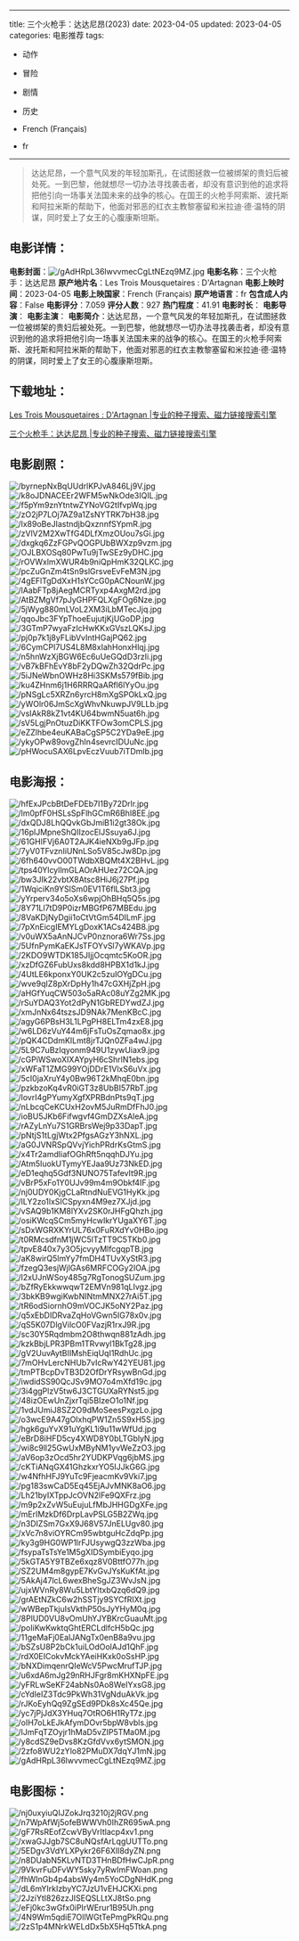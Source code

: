 
---
title: 三个火枪手：达达尼昂(2023)
date: 2023-04-05
updated: 2023-04-05
categories: 电影推荐
tags:
- 动作
- 冒险
- 剧情
- 历史

- French (Français)
- fr
---


> 达达尼昂，一个意气风发的年轻加斯孔，在试图拯救一位被绑架的贵妇后被处死。一到巴黎，他就想尽一切办法寻找袭击者，却没有意识到他的追求将把他引向一场事关法国未来的战争的核心。在国王的火枪手阿索斯、波托斯和阿拉米斯的帮助下，他面对邪恶的红衣主教黎塞留和米拉迪·德·温特的阴谋，同时爱上了女王的心腹康斯坦斯。

## **电影详情**：

**电影封面**：<img src="https://image.tmdb.org/t/p/w200/gAdHRpL36lwvvmecCgLtNEzq9MZ.jpg" alt="/gAdHRpL36lwvvmecCgLtNEzq9MZ.jpg" title="/gAdHRpL36lwvvmecCgLtNEzq9MZ.jpg">
**电影名称**：三个火枪手：达达尼昂
**原产地片名**：Les Trois Mousquetaires : D'Artagnan
**电影上映时间**：2023-04-05
**电影上映国家**：French (Français)
**原产地语言**：fr
**包含成人内容**：False
**电影评分**：7.059
**评分人数**：927
**热门程度**：41.91
**电影时长**：
**电影导演**：
**电影主演**：
**电影简介**：达达尼昂，一个意气风发的年轻加斯孔，在试图拯救一位被绑架的贵妇后被处死。一到巴黎，他就想尽一切办法寻找袭击者，却没有意识到他的追求将把他引向一场事关法国未来的战争的核心。在国王的火枪手阿索斯、波托斯和阿拉米斯的帮助下，他面对邪恶的红衣主教黎塞留和米拉迪·德·温特的阴谋，同时爱上了女王的心腹康斯坦斯。

## **下载地址**：
[Les Trois Mousquetaires : D'Artagnan |专业的种子搜索、磁力链接搜索引擎](https://movie.amd794.com:2083/?search=Les%20Trois%20Mousquetaires%20%3A%20D%27Artagnan&ordering=&mode=match_phrase&page_size=10&page=1)

[三个火枪手：达达尼昂 |专业的种子搜索、磁力链接搜索引擎](https://movie.amd794.com:2083/?search=%E4%B8%89%E4%B8%AA%E7%81%AB%E6%9E%AA%E6%89%8B%EF%BC%9A%E8%BE%BE%E8%BE%BE%E5%B0%BC%E6%98%82&ordering=&mode=match_phrase&page_size=10&page=1)
 

## **电影剧照**：
<img src="https://image.tmdb.org/t/p/original/byrnepNxBqUUdrlKPJvA846Lj9V.jpg" alt="/byrnepNxBqUUdrlKPJvA846Lj9V.jpg" title="/byrnepNxBqUUdrlKPJvA846Lj9V.jpg"><img src="https://image.tmdb.org/t/p/original/k8oJDNACEEr2WFM5wNkOde3IQIL.jpg" alt="/k8oJDNACEEr2WFM5wNkOde3IQIL.jpg" title="/k8oJDNACEEr2WFM5wNkOde3IQIL.jpg"><img src="https://image.tmdb.org/t/p/original/f5pYm9znYtntwZYNoVG2tIfvpWq.jpg" alt="/f5pYm9znYtntwZYNoVG2tIfvpWq.jpg" title="/f5pYm9znYtntwZYNoVG2tIfvpWq.jpg"><img src="https://image.tmdb.org/t/p/original/zO2jP7LOj7AZ9a1ZsNYTRK7bH38.jpg" alt="/zO2jP7LOj7AZ9a1ZsNYTRK7bH38.jpg" title="/zO2jP7LOj7AZ9a1ZsNYTRK7bH38.jpg"><img src="https://image.tmdb.org/t/p/original/lx89oBeJIastndjbQxznnfSYpmR.jpg" alt="/lx89oBeJIastndjbQxznnfSYpmR.jpg" title="/lx89oBeJIastndjbQxznnfSYpmR.jpg"><img src="https://image.tmdb.org/t/p/original/zVlV2M2XwTfG4DLfXmzOUou7sGi.jpg" alt="/zVlV2M2XwTfG4DLfXmzOUou7sGi.jpg" title="/zVlV2M2XwTfG4DLfXmzOUou7sGi.jpg"><img src="https://image.tmdb.org/t/p/original/dxgkq6ZzFGPvQOGPUbBWXzp9vzm.jpg" alt="/dxgkq6ZzFGPvQOGPUbBWXzp9vzm.jpg" title="/dxgkq6ZzFGPvQOGPUbBWXzp9vzm.jpg"><img src="https://image.tmdb.org/t/p/original/OJLBXOSq80PwTu9jTwSEz9yDHC.jpg" alt="/OJLBXOSq80PwTu9jTwSEz9yDHC.jpg" title="/OJLBXOSq80PwTu9jTwSEz9yDHC.jpg"><img src="https://image.tmdb.org/t/p/original/rOVWxlmXWUR4b9niQpHmK32QLKC.jpg" alt="/rOVWxlmXWUR4b9niQpHmK32QLKC.jpg" title="/rOVWxlmXWUR4b9niQpHmK32QLKC.jpg"><img src="https://image.tmdb.org/t/p/original/pcZuGnZm4tSn9slGrsveEvFeM3N.jpg" alt="/pcZuGnZm4tSn9slGrsveEvFeM3N.jpg" title="/pcZuGnZm4tSn9slGrsveEvFeM3N.jpg"><img src="https://image.tmdb.org/t/p/original/4gEFlTgDdXxH1sYCcG0pACNounW.jpg" alt="/4gEFlTgDdXxH1sYCcG0pACNounW.jpg" title="/4gEFlTgDdXxH1sYCcG0pACNounW.jpg"><img src="https://image.tmdb.org/t/p/original/lAabFTp8jAegMCRTyxp4AxgM2rd.jpg" alt="/lAabFTp8jAegMCRTyxp4AxgM2rd.jpg" title="/lAabFTp8jAegMCRTyxp4AxgM2rd.jpg"><img src="https://image.tmdb.org/t/p/original/AtBZMgVf7pJyGHPFQLXgFOg6Nze.jpg" alt="/AtBZMgVf7pJyGHPFQLXgFOg6Nze.jpg" title="/AtBZMgVf7pJyGHPFQLXgFOg6Nze.jpg"><img src="https://image.tmdb.org/t/p/original/5jWyg880mLVoL2XM3iLbMTecJjq.jpg" alt="/5jWyg880mLVoL2XM3iLbMTecJjq.jpg" title="/5jWyg880mLVoL2XM3iLbMTecJjq.jpg"><img src="https://image.tmdb.org/t/p/original/qqoJbc3FYpThoeEujutjKjUGoDP.jpg" alt="/qqoJbc3FYpThoeEujutjKjUGoDP.jpg" title="/qqoJbc3FYpThoeEujutjKjUGoDP.jpg"><img src="https://image.tmdb.org/t/p/original/3GTmP7wyaFzIcHwKKxGVszLQKsJ.jpg" alt="/3GTmP7wyaFzIcHwKKxGVszLQKsJ.jpg" title="/3GTmP7wyaFzIcHwKKxGVszLQKsJ.jpg"><img src="https://image.tmdb.org/t/p/original/pj0p7k1j8yFLibVvIntHGajPQ62.jpg" alt="/pj0p7k1j8yFLibVvIntHGajPQ62.jpg" title="/pj0p7k1j8yFLibVvIntHGajPQ62.jpg"><img src="https://image.tmdb.org/t/p/original/6CymCPI7US4L8M8xIahHonxHlqj.jpg" alt="/6CymCPI7US4L8M8xIahHonxHlqj.jpg" title="/6CymCPI7US4L8M8xIahHonxHlqj.jpg"><img src="https://image.tmdb.org/t/p/original/n5hnWzXjBGW6Ec6uUeGQdD3rzIi.jpg" alt="/n5hnWzXjBGW6Ec6uUeGQdD3rzIi.jpg" title="/n5hnWzXjBGW6Ec6uUeGQdD3rzIi.jpg"><img src="https://image.tmdb.org/t/p/original/vB7kBFhEvY8bF2yDQwZh32QdrPc.jpg" alt="/vB7kBFhEvY8bF2yDQwZh32QdrPc.jpg" title="/vB7kBFhEvY8bF2yDQwZh32QdrPc.jpg"><img src="https://image.tmdb.org/t/p/original/5iJNeWbnOWHz8Hi3SKMs579fBib.jpg" alt="/5iJNeWbnOWHz8Hi3SKMs579fBib.jpg" title="/5iJNeWbnOWHz8Hi3SKMs579fBib.jpg"><img src="https://image.tmdb.org/t/p/original/ku4ZHnm6j1H6RRRQaARfl6lYyOu.jpg" alt="/ku4ZHnm6j1H6RRRQaARfl6lYyOu.jpg" title="/ku4ZHnm6j1H6RRRQaARfl6lYyOu.jpg"><img src="https://image.tmdb.org/t/p/original/pNSgLc5XRZn6yrcH8mXgSPOkLxQ.jpg" alt="/pNSgLc5XRZn6yrcH8mXgSPOkLxQ.jpg" title="/pNSgLc5XRZn6yrcH8mXgSPOkLxQ.jpg"><img src="https://image.tmdb.org/t/p/original/yWOlr06JmScXgWhvNkuwpJV9LLb.jpg" alt="/yWOlr06JmScXgWhvNkuwpJV9LLb.jpg" title="/yWOlr06JmScXgWhvNkuwpJV9LLb.jpg"><img src="https://image.tmdb.org/t/p/original/vsIAkR8kZ1vt4KU64bwmN5uat6h.jpg" alt="/vsIAkR8kZ1vt4KU64bwmN5uat6h.jpg" title="/vsIAkR8kZ1vt4KU64bwmN5uat6h.jpg"><img src="https://image.tmdb.org/t/p/original/sV5LgjPnOtuzDiKKTFOw3omCPLS.jpg" alt="/sV5LgjPnOtuzDiKKTFOw3omCPLS.jpg" title="/sV5LgjPnOtuzDiKKTFOw3omCPLS.jpg"><img src="https://image.tmdb.org/t/p/original/eZZlhbe4euKABaCgSP5C2YDa9eE.jpg" alt="/eZZlhbe4euKABaCgSP5C2YDa9eE.jpg" title="/eZZlhbe4euKABaCgSP5C2YDa9eE.jpg"><img src="https://image.tmdb.org/t/p/original/ykyOPw89ovgZhIn4sevrcIDUuNc.jpg" alt="/ykyOPw89ovgZhIn4sevrcIDUuNc.jpg" title="/ykyOPw89ovgZhIn4sevrcIDUuNc.jpg"><img src="https://image.tmdb.org/t/p/original/pHWocuSAX6LpvEczVuub7iTDmlb.jpg" alt="/pHWocuSAX6LpvEczVuub7iTDmlb.jpg" title="/pHWocuSAX6LpvEczVuub7iTDmlb.jpg">

## **电影海报**：
<img src="https://image.tmdb.org/t/p/original/hfExJPcbBtDeFDEb7I1By72Drlr.jpg" alt="/hfExJPcbBtDeFDEb7I1By72Drlr.jpg" title="/hfExJPcbBtDeFDEb7I1By72Drlr.jpg"><img src="https://image.tmdb.org/t/p/original/lm0pfF0HSLsSpFlhGCmR6Bhl8EE.jpg" alt="/lm0pfF0HSLsSpFlhGCmR6Bhl8EE.jpg" title="/lm0pfF0HSLsSpFlhGCmR6Bhl8EE.jpg"><img src="https://image.tmdb.org/t/p/original/dxQDJ8LhQQvkGbJmiB1i2gt38Ok.jpg" alt="/dxQDJ8LhQQvkGbJmiB1i2gt38Ok.jpg" title="/dxQDJ8LhQQvkGbJmiB1i2gt38Ok.jpg"><img src="https://image.tmdb.org/t/p/original/16plJMpneShQIIzocElJSsuya6J.jpg" alt="/16plJMpneShQIIzocElJSsuya6J.jpg" title="/16plJMpneShQIIzocElJSsuya6J.jpg"><img src="https://image.tmdb.org/t/p/original/61GHlFVj6A0T2AJK4ieNXb9gJFp.jpg" alt="/61GHlFVj6A0T2AJK4ieNXb9gJFp.jpg" title="/61GHlFVj6A0T2AJK4ieNXb9gJFp.jpg"><img src="https://image.tmdb.org/t/p/original/7yV0TFvznIiUNnLSo5V85cJw8Dp.jpg" alt="/7yV0TFvznIiUNnLSo5V85cJw8Dp.jpg" title="/7yV0TFvznIiUNnLSo5V85cJw8Dp.jpg"><img src="https://image.tmdb.org/t/p/original/6fh640vvO00TWdbXBQMt4X2BHvL.jpg" alt="/6fh640vvO00TWdbXBQMt4X2BHvL.jpg" title="/6fh640vvO00TWdbXBQMt4X2BHvL.jpg"><img src="https://image.tmdb.org/t/p/original/tps40YlcyllmGLAOrAHUez72CQA.jpg" alt="/tps40YlcyllmGLAOrAHUez72CQA.jpg" title="/tps40YlcyllmGLAOrAHUez72CQA.jpg"><img src="https://image.tmdb.org/t/p/original/bw3JIk22vbtX8Atsc8HiJ6j27Pf.jpg" alt="/bw3JIk22vbtX8Atsc8HiJ6j27Pf.jpg" title="/bw3JIk22vbtX8Atsc8HiJ6j27Pf.jpg"><img src="https://image.tmdb.org/t/p/original/1WqiciKn9YSlSm0EV1T6flLSbt3.jpg" alt="/1WqiciKn9YSlSm0EV1T6flLSbt3.jpg" title="/1WqiciKn9YSlSm0EV1T6flLSbt3.jpg"><img src="https://image.tmdb.org/t/p/original/yYrperv34o5oXs6wpjOhBHq5Q5s.jpg" alt="/yYrperv34o5oXs6wpjOhBHq5Q5s.jpg" title="/yYrperv34o5oXs6wpjOhBHq5Q5s.jpg"><img src="https://image.tmdb.org/t/p/original/8Y71Ll7tD9P0izrMBGfP67MBEdu.jpg" alt="/8Y71Ll7tD9P0izrMBGfP67MBEdu.jpg" title="/8Y71Ll7tD9P0izrMBGfP67MBEdu.jpg"><img src="https://image.tmdb.org/t/p/original/8VaKDjNyDgii1oCtVtGm54DILmF.jpg" alt="/8VaKDjNyDgii1oCtVtGm54DILmF.jpg" title="/8VaKDjNyDgii1oCtVtGm54DILmF.jpg"><img src="https://image.tmdb.org/t/p/original/7pXnEicgIEMYLgDoxK1ACs424B8.jpg" alt="/7pXnEicgIEMYLgDoxK1ACs424B8.jpg" title="/7pXnEicgIEMYLgDoxK1ACs424B8.jpg"><img src="https://image.tmdb.org/t/p/original/v0uWX5aAnNJCvP0nznora6Wr7Ss.jpg" alt="/v0uWX5aAnNJCvP0nznora6Wr7Ss.jpg" title="/v0uWX5aAnNJCvP0nznora6Wr7Ss.jpg"><img src="https://image.tmdb.org/t/p/original/5UfnPymKaEKJsTFOYvSl7yWKAVp.jpg" alt="/5UfnPymKaEKJsTFOYvSl7yWKAVp.jpg" title="/5UfnPymKaEKJsTFOYvSl7yWKAVp.jpg"><img src="https://image.tmdb.org/t/p/original/2KDO9WTDK185JIjjOcqmtc5KoOR.jpg" alt="/2KDO9WTDK185JIjjOcqmtc5KoOR.jpg" title="/2KDO9WTDK185JIjjOcqmtc5KoOR.jpg"><img src="https://image.tmdb.org/t/p/original/xzDfGZ6FubUxs8kdd8HPBX1d1kJ.jpg" alt="/xzDfGZ6FubUxs8kdd8HPBX1d1kJ.jpg" title="/xzDfGZ6FubUxs8kdd8HPBX1d1kJ.jpg"><img src="https://image.tmdb.org/t/p/original/4UtLE6kponxY0UK2c5zuIOYgDCu.jpg" alt="/4UtLE6kponxY0UK2c5zuIOYgDCu.jpg" title="/4UtLE6kponxY0UK2c5zuIOYgDCu.jpg"><img src="https://image.tmdb.org/t/p/original/wve9qIZ8pXrDpHy1h47cGXHjZpH.jpg" alt="/wve9qIZ8pXrDpHy1h47cGXHjZpH.jpg" title="/wve9qIZ8pXrDpHy1h47cGXHjZpH.jpg"><img src="https://image.tmdb.org/t/p/original/aHGfYuqCW503o5aRAc08uYZg2MK.jpg" alt="/aHGfYuqCW503o5aRAc08uYZg2MK.jpg" title="/aHGfYuqCW503o5aRAc08uYZg2MK.jpg"><img src="https://image.tmdb.org/t/p/original/rSuYDAQ3Yot2dPyN1GbREDYwdZJ.jpg" alt="/rSuYDAQ3Yot2dPyN1GbREDYwdZJ.jpg" title="/rSuYDAQ3Yot2dPyN1GbREDYwdZJ.jpg"><img src="https://image.tmdb.org/t/p/original/xmJnNx64tszsJD9NAk7MenKBcC.jpg" alt="/xmJnNx64tszsJD9NAk7MenKBcC.jpg" title="/xmJnNx64tszsJD9NAk7MenKBcC.jpg"><img src="https://image.tmdb.org/t/p/original/agyG6PBsH3L1LPgPH8ELTm4zxE8.jpg" alt="/agyG6PBsH3L1LPgPH8ELTm4zxE8.jpg" title="/agyG6PBsH3L1LPgPH8ELTm4zxE8.jpg"><img src="https://image.tmdb.org/t/p/original/w6LD6zVuY44m6jFsTuOsZqmao8x.jpg" alt="/w6LD6zVuY44m6jFsTuOsZqmao8x.jpg" title="/w6LD6zVuY44m6jFsTuOsZqmao8x.jpg"><img src="https://image.tmdb.org/t/p/original/pQK4CDdmKILmt8jrTJQn0ZFa4wJ.jpg" alt="/pQK4CDdmKILmt8jrTJQn0ZFa4wJ.jpg" title="/pQK4CDdmKILmt8jrTJQn0ZFa4wJ.jpg"><img src="https://image.tmdb.org/t/p/original/5L9C7uBzIqyonm949U1zywUiax9.jpg" alt="/5L9C7uBzIqyonm949U1zywUiax9.jpg" title="/5L9C7uBzIqyonm949U1zywUiax9.jpg"><img src="https://image.tmdb.org/t/p/original/cGPiWSwoXIXAYpyH6cShrlN1ebs.jpg" alt="/cGPiWSwoXIXAYpyH6cShrlN1ebs.jpg" title="/cGPiWSwoXIXAYpyH6cShrlN1ebs.jpg"><img src="https://image.tmdb.org/t/p/original/xWFaT1ZMG99YOjDDrE1VlxS6uVx.jpg" alt="/xWFaT1ZMG99YOjDDrE1VlxS6uVx.jpg" title="/xWFaT1ZMG99YOjDDrE1VlxS6uVx.jpg"><img src="https://image.tmdb.org/t/p/original/5cI0jaXruY4y0Bw96T2kMhqE0bn.jpg" alt="/5cI0jaXruY4y0Bw96T2kMhqE0bn.jpg" title="/5cI0jaXruY4y0Bw96T2kMhqE0bn.jpg"><img src="https://image.tmdb.org/t/p/original/pzkbzoKq4vR0iGT3z8UbBI57RbT.jpg" alt="/pzkbzoKq4vR0iGT3z8UbBI57RbT.jpg" title="/pzkbzoKq4vR0iGT3z8UbBI57RbT.jpg"><img src="https://image.tmdb.org/t/p/original/lovrI4gPYumyXgfXPRBdnPts9qT.jpg" alt="/lovrI4gPYumyXgfXPRBdnPts9qT.jpg" title="/lovrI4gPYumyXgfXPRBdnPts9qT.jpg"><img src="https://image.tmdb.org/t/p/original/nLbcqCeKCUxH2ovM5JuRmDfFhJ0.jpg" alt="/nLbcqCeKCUxH2ovM5JuRmDfFhJ0.jpg" title="/nLbcqCeKCUxH2ovM5JuRmDfFhJ0.jpg"><img src="https://image.tmdb.org/t/p/original/ioBU5JKb6Fifwgvf4GmDZXsAleA.jpg" alt="/ioBU5JKb6Fifwgvf4GmDZXsAleA.jpg" title="/ioBU5JKb6Fifwgvf4GmDZXsAleA.jpg"><img src="https://image.tmdb.org/t/p/original/rAZyLnYu7S1GRBrsWej9p33DapT.jpg" alt="/rAZyLnYu7S1GRBrsWej9p33DapT.jpg" title="/rAZyLnYu7S1GRBrsWej9p33DapT.jpg"><img src="https://image.tmdb.org/t/p/original/pNtjS1tLgjWtx2PfgsAGzY3hNXL.jpg" alt="/pNtjS1tLgjWtx2PfgsAGzY3hNXL.jpg" title="/pNtjS1tLgjWtx2PfgsAGzY3hNXL.jpg"><img src="https://image.tmdb.org/t/p/original/aG0JVNRSpQVvjYichPRdrKsGtmS.jpg" alt="/aG0JVNRSpQVvjYichPRdrKsGtmS.jpg" title="/aG0JVNRSpQVvjYichPRdrKsGtmS.jpg"><img src="https://image.tmdb.org/t/p/original/x4Tr2amdIiafOGhRft5nqqhDJYu.jpg" alt="/x4Tr2amdIiafOGhRft5nqqhDJYu.jpg" title="/x4Tr2amdIiafOGhRft5nqqhDJYu.jpg"><img src="https://image.tmdb.org/t/p/original/Atm5IuokUTymyYEJaa9Uz73NkED.jpg" alt="/Atm5IuokUTymyYEJaa9Uz73NkED.jpg" title="/Atm5IuokUTymyYEJaa9Uz73NkED.jpg"><img src="https://image.tmdb.org/t/p/original/eD1eqhq5Gdf3NUNO75TafevIt9R.jpg" alt="/eD1eqhq5Gdf3NUNO75TafevIt9R.jpg" title="/eD1eqhq5Gdf3NUNO75TafevIt9R.jpg"><img src="https://image.tmdb.org/t/p/original/vBrP5xFo1Y0UJv99m4m9Obkf4IF.jpg" alt="/vBrP5xFo1Y0UJv99m4m9Obkf4IF.jpg" title="/vBrP5xFo1Y0UJv99m4m9Obkf4IF.jpg"><img src="https://image.tmdb.org/t/p/original/nj0UDY0KjgCLaRtndNuEVG1HyKk.jpg" alt="/nj0UDY0KjgCLaRtndNuEVG1HyKk.jpg" title="/nj0UDY0KjgCLaRtndNuEVG1HyKk.jpg"><img src="https://image.tmdb.org/t/p/original/lLY2zo1lxSICSpyxn4M9ez7XJjd.jpg" alt="/lLY2zo1lxSICSpyxn4M9ez7XJjd.jpg" title="/lLY2zo1lxSICSpyxn4M9ez7XJjd.jpg"><img src="https://image.tmdb.org/t/p/original/vSAQ9b1KM8lYXv2SK0rJHFgQhzh.jpg" alt="/vSAQ9b1KM8lYXv2SK0rJHFgQhzh.jpg" title="/vSAQ9b1KM8lYXv2SK0rJHFgQhzh.jpg"><img src="https://image.tmdb.org/t/p/original/osiKWcqSCm5myHcwIkrYUgaXY6T.jpg" alt="/osiKWcqSCm5myHcwIkrYUgaXY6T.jpg" title="/osiKWcqSCm5myHcwIkrYUgaXY6T.jpg"><img src="https://image.tmdb.org/t/p/original/sDxWGRXKYrUL76x0FuRXdYv0HBo.jpg" alt="/sDxWGRXKYrUL76x0FuRXdYv0HBo.jpg" title="/sDxWGRXKYrUL76x0FuRXdYv0HBo.jpg"><img src="https://image.tmdb.org/t/p/original/t0RMcsdfnM1jWC5lTzTT9C5TKb0.jpg" alt="/t0RMcsdfnM1jWC5lTzTT9C5TKb0.jpg" title="/t0RMcsdfnM1jWC5lTzTT9C5TKb0.jpg"><img src="https://image.tmdb.org/t/p/original/tpvE840x7y3O5jcvyyMlfcgqpTB.jpg" alt="/tpvE840x7y3O5jcvyyMlfcgqpTB.jpg" title="/tpvE840x7y3O5jcvyyMlfcgqpTB.jpg"><img src="https://image.tmdb.org/t/p/original/aK8wirQ5lmYy7fmDH4TUvXyStR3.jpg" alt="/aK8wirQ5lmYy7fmDH4TUvXyStR3.jpg" title="/aK8wirQ5lmYy7fmDH4TUvXyStR3.jpg"><img src="https://image.tmdb.org/t/p/original/fzegQ3esjWjlGAs6MRFCOGy2IOA.jpg" alt="/fzegQ3esjWjlGAs6MRFCOGy2IOA.jpg" title="/fzegQ3esjWjlGAs6MRFCOGy2IOA.jpg"><img src="https://image.tmdb.org/t/p/original/l2xUJnWSoy485g7RgTonogSUZum.jpg" alt="/l2xUJnWSoy485g7RgTonogSUZum.jpg" title="/l2xUJnWSoy485g7RgTonogSUZum.jpg"><img src="https://image.tmdb.org/t/p/original/bZfRyEkkwwqwT2EMVn981qLIvgz.jpg" alt="/bZfRyEkkwwqwT2EMVn981qLIvgz.jpg" title="/bZfRyEkkwwqwT2EMVn981qLIvgz.jpg"><img src="https://image.tmdb.org/t/p/original/3bkKB9wgiKwbNINtmMNX27rAi5T.jpg" alt="/3bkKB9wgiKwbNINtmMNX27rAi5T.jpg" title="/3bkKB9wgiKwbNINtmMNX27rAi5T.jpg"><img src="https://image.tmdb.org/t/p/original/tR6odSiornhO9mVOCJK5oNY2Paz.jpg" alt="/tR6odSiornhO9mVOCJK5oNY2Paz.jpg" title="/tR6odSiornhO9mVOCJK5oNY2Paz.jpg"><img src="https://image.tmdb.org/t/p/original/q5xEbDIDRvaZqHoVGwn5IG78x0v.jpg" alt="/q5xEbDIDRvaZqHoVGwn5IG78x0v.jpg" title="/q5xEbDIDRvaZqHoVGwn5IG78x0v.jpg"><img src="https://image.tmdb.org/t/p/original/qS5K07DlgVilcO0FVazjR1rxJ9R.jpg" alt="/qS5K07DlgVilcO0FVazjR1rxJ9R.jpg" title="/qS5K07DlgVilcO0FVazjR1rxJ9R.jpg"><img src="https://image.tmdb.org/t/p/original/sc30Y5Rqdmbm2O8thwqn881zAdh.jpg" alt="/sc30Y5Rqdmbm2O8thwqn881zAdh.jpg" title="/sc30Y5Rqdmbm2O8thwqn881zAdh.jpg"><img src="https://image.tmdb.org/t/p/original/kzkBbjLPR3PBm1TRvwyl1BkTg28.jpg" alt="/kzkBbjLPR3PBm1TRvwyl1BkTg28.jpg" title="/kzkBbjLPR3PBm1TRvwyl1BkTg28.jpg"><img src="https://image.tmdb.org/t/p/original/gV2UuvAytBIIMshEiqUqI1RdhUc.jpg" alt="/gV2UuvAytBIIMshEiqUqI1RdhUc.jpg" title="/gV2UuvAytBIIMshEiqUqI1RdhUc.jpg"><img src="https://image.tmdb.org/t/p/original/7mOHvLercNHUb7vIcRwY42YEU81.jpg" alt="/7mOHvLercNHUb7vIcRwY42YEU81.jpg" title="/7mOHvLercNHUb7vIcRwY42YEU81.jpg"><img src="https://image.tmdb.org/t/p/original/tmPTBcpDvTB3D2OfDrYRsywBnGd.jpg" alt="/tmPTBcpDvTB3D2OfDrYRsywBnGd.jpg" title="/tmPTBcpDvTB3D2OfDrYRsywBnGd.jpg"><img src="https://image.tmdb.org/t/p/original/iwdidSS90QcJSv9MO7o4mXfd19c.jpg" alt="/iwdidSS90QcJSv9MO7o4mXfd19c.jpg" title="/iwdidSS90QcJSv9MO7o4mXfd19c.jpg"><img src="https://image.tmdb.org/t/p/original/3i4ggPlzV5tw6J3CTGUXaRYNst5.jpg" alt="/3i4ggPlzV5tw6J3CTGUXaRYNst5.jpg" title="/3i4ggPlzV5tw6J3CTGUXaRYNst5.jpg"><img src="https://image.tmdb.org/t/p/original/48izOEwUnZjxrTqi5BIzeO1o1Nf.jpg" alt="/48izOEwUnZjxrTqi5BIzeO1o1Nf.jpg" title="/48izOEwUnZjxrTqi5BIzeO1o1Nf.jpg"><img src="https://image.tmdb.org/t/p/original/1vdJUmiJ8SZ2O9dMoSeesPxgzLo.jpg" alt="/1vdJUmiJ8SZ2O9dMoSeesPxgzLo.jpg" title="/1vdJUmiJ8SZ2O9dMoSeesPxgzLo.jpg"><img src="https://image.tmdb.org/t/p/original/o3wcE9A47gOIxhqPW1Zn5S9xH5S.jpg" alt="/o3wcE9A47gOIxhqPW1Zn5S9xH5S.jpg" title="/o3wcE9A47gOIxhqPW1Zn5S9xH5S.jpg"><img src="https://image.tmdb.org/t/p/original/hgk6guYvX91uYgKL1i9u11wWfUd.jpg" alt="/hgk6guYvX91uYgKL1i9u11wWfUd.jpg" title="/hgk6guYvX91uYgKL1i9u11wWfUd.jpg"><img src="https://image.tmdb.org/t/p/original/eBrD8iHFD5cy4XWD8Y0bLTGblyN.jpg" alt="/eBrD8iHFD5cy4XWD8Y0bLTGblyN.jpg" title="/eBrD8iHFD5cy4XWD8Y0bLTGblyN.jpg"><img src="https://image.tmdb.org/t/p/original/wi8c9ll25GwUxMByNM1yvWeZzO3.jpg" alt="/wi8c9ll25GwUxMByNM1yvWeZzO3.jpg" title="/wi8c9ll25GwUxMByNM1yvWeZzO3.jpg"><img src="https://image.tmdb.org/t/p/original/aV6op3zOcd5hr2YUDKPVqg6jbMS.jpg" alt="/aV6op3zOcd5hr2YUDKPVqg6jbMS.jpg" title="/aV6op3zOcd5hr2YUDKPVqg6jbMS.jpg"><img src="https://image.tmdb.org/t/p/original/cKTiANqGX41GhzkxrYO5IJJkG6G.jpg" alt="/cKTiANqGX41GhzkxrYO5IJJkG6G.jpg" title="/cKTiANqGX41GhzkxrYO5IJJkG6G.jpg"><img src="https://image.tmdb.org/t/p/original/w4NfhHFJ9YuTc9FjeacmKv9Vki7.jpg" alt="/w4NfhHFJ9YuTc9FjeacmKv9Vki7.jpg" title="/w4NfhHFJ9YuTc9FjeacmKv9Vki7.jpg"><img src="https://image.tmdb.org/t/p/original/pg183swCaD5Eq45EjAJvMNK8aO6.jpg" alt="/pg183swCaD5Eq45EjAJvMNK8aO6.jpg" title="/pg183swCaD5Eq45EjAJvMNK8aO6.jpg"><img src="https://image.tmdb.org/t/p/original/Lh21byIXTppJcOVN2lFe9QXFrz.jpg" alt="/Lh21byIXTppJcOVN2lFe9QXFrz.jpg" title="/Lh21byIXTppJcOVN2lFe9QXFrz.jpg"><img src="https://image.tmdb.org/t/p/original/m9p2xZvW5uEujuLfMbJHHGDgXFe.jpg" alt="/m9p2xZvW5uEujuLfMbJHHGDgXFe.jpg" title="/m9p2xZvW5uEujuLfMbJHHGDgXFe.jpg"><img src="https://image.tmdb.org/t/p/original/mErIMzkDf6DrpLavPSLG5B2ZWq.jpg" alt="/mErIMzkDf6DrpLavPSLG5B2ZWq.jpg" title="/mErIMzkDf6DrpLavPSLG5B2ZWq.jpg"><img src="https://image.tmdb.org/t/p/original/n3DIZSm7GxX9J68V57JnELUgv80.jpg" alt="/n3DIZSm7GxX9J68V57JnELUgv80.jpg" title="/n3DIZSm7GxX9J68V57JnELUgv80.jpg"><img src="https://image.tmdb.org/t/p/original/xVc7n8viOYRCm95wbtguHcZdqPp.jpg" alt="/xVc7n8viOYRCm95wbtguHcZdqPp.jpg" title="/xVc7n8viOYRCm95wbtguHcZdqPp.jpg"><img src="https://image.tmdb.org/t/p/original/ky3g9HG0WP1lrFJUsywgQ3zzWba.jpg" alt="/ky3g9HG0WP1lrFJUsywgQ3zzWba.jpg" title="/ky3g9HG0WP1lrFJUsywgQ3zzWba.jpg"><img src="https://image.tmdb.org/t/p/original/fsypaTsTsYe1M5gXIDSymbiEyqo.jpg" alt="/fsypaTsTsYe1M5gXIDSymbiEyqo.jpg" title="/fsypaTsTsYe1M5gXIDSymbiEyqo.jpg"><img src="https://image.tmdb.org/t/p/original/5kGTA5Y9TBZe6xqz8V0BttfO77h.jpg" alt="/5kGTA5Y9TBZe6xqz8V0BttfO77h.jpg" title="/5kGTA5Y9TBZe6xqz8V0BttfO77h.jpg"><img src="https://image.tmdb.org/t/p/original/SZ2UM4m8gypE7KvGvJYsKuKfAt.jpg" alt="/SZ2UM4m8gypE7KvGvJYsKuKfAt.jpg" title="/SZ2UM4m8gypE7KvGvJYsKuKfAt.jpg"><img src="https://image.tmdb.org/t/p/original/5AkAj47lcL6wexBheSgJZ3WvJsN.jpg" alt="/5AkAj47lcL6wexBheSgJZ3WvJsN.jpg" title="/5AkAj47lcL6wexBheSgJZ3WvJsN.jpg"><img src="https://image.tmdb.org/t/p/original/ujxWVnRy8Wu5LbtYltxbQzq6dQ9.jpg" alt="/ujxWVnRy8Wu5LbtYltxbQzq6dQ9.jpg" title="/ujxWVnRy8Wu5LbtYltxbQzq6dQ9.jpg"><img src="https://image.tmdb.org/t/p/original/grAEtNZkC6w2hSSTjy9SYCfRIXt.jpg" alt="/grAEtNZkC6w2hSSTjy9SYCfRIXt.jpg" title="/grAEtNZkC6w2hSSTjy9SYCfRIXt.jpg"><img src="https://image.tmdb.org/t/p/original/wWBepTkjuIsVkthP50sJyYHyM0q.jpg" alt="/wWBepTkjuIsVkthP50sJyYHyM0q.jpg" title="/wWBepTkjuIsVkthP50sJyYHyM0q.jpg"><img src="https://image.tmdb.org/t/p/original/8PlUD0VU8vOmUhYJYBKrcGuauMt.jpg" alt="/8PlUD0VU8vOmUhYJYBKrcGuauMt.jpg" title="/8PlUD0VU8vOmUhYJYBKrcGuauMt.jpg"><img src="https://image.tmdb.org/t/p/original/poIiKwKwktqGhtERCLdlfcH5bQc.jpg" alt="/poIiKwKwktqGhtERCLdlfcH5bQc.jpg" title="/poIiKwKwktqGhtERCLdlfcH5bQc.jpg"><img src="https://image.tmdb.org/t/p/original/11geMaFj0EalJANgTx0enB8a9vu.jpg" alt="/11geMaFj0EalJANgTx0enB8a9vu.jpg" title="/11geMaFj0EalJANgTx0enB8a9vu.jpg"><img src="https://image.tmdb.org/t/p/original/bSZsU8P2bCk1uiLOdOolAJd1QhF.jpg" alt="/bSZsU8P2bCk1uiLOdOolAJd1QhF.jpg" title="/bSZsU8P2bCk1uiLOdOolAJd1QhF.jpg"><img src="https://image.tmdb.org/t/p/original/rdX0EICokvMckYAeiHKxk0oSsHP.jpg" alt="/rdX0EICokvMckYAeiHKxk0oSsHP.jpg" title="/rdX0EICokvMckYAeiHKxk0oSsHP.jpg"><img src="https://image.tmdb.org/t/p/original/bNXDimqenrQIeWcV5PwcMrufTJP.jpg" alt="/bNXDimqenrQIeWcV5PwcMrufTJP.jpg" title="/bNXDimqenrQIeWcV5PwcMrufTJP.jpg"><img src="https://image.tmdb.org/t/p/original/u6xdA6mJg29nRHJFgr8mKHXNpFE.jpg" alt="/u6xdA6mJg29nRHJFgr8mKHXNpFE.jpg" title="/u6xdA6mJg29nRHJFgr8mKHXNpFE.jpg"><img src="https://image.tmdb.org/t/p/original/yFRLwSeKF24abNs0Ao8WeIYxsG8.jpg" alt="/yFRLwSeKF24abNs0Ao8WeIYxsG8.jpg" title="/yFRLwSeKF24abNs0Ao8WeIYxsG8.jpg"><img src="https://image.tmdb.org/t/p/original/cYdIeIZ3Tdc9PkWh31VgNduAkVk.jpg" alt="/cYdIeIZ3Tdc9PkWh31VgNduAkVk.jpg" title="/cYdIeIZ3Tdc9PkWh31VgNduAkVk.jpg"><img src="https://image.tmdb.org/t/p/original/rJKoEyhQq9ZgSEd9PDk8sXc45Qe.jpg" alt="/rJKoEyhQq9ZgSEd9PDk8sXc45Qe.jpg" title="/rJKoEyhQq9ZgSEd9PDk8sXc45Qe.jpg"><img src="https://image.tmdb.org/t/p/original/yc7jPjJdX3YHuq7OtRO6H1RyT7z.jpg" alt="/yc7jPjJdX3YHuq7OtRO6H1RyT7z.jpg" title="/yc7jPjJdX3YHuq7OtRO6H1RyT7z.jpg"><img src="https://image.tmdb.org/t/p/original/oIH7oLkEJkAfymDOvr5bpW8vbls.jpg" alt="/oIH7oLkEJkAfymDOvr5bpW8vbls.jpg" title="/oIH7oLkEJkAfymDOvr5bpW8vbls.jpg"><img src="https://image.tmdb.org/t/p/original/lJmFqTZOyjr1hMaD5vZIP5TMa0M.jpg" alt="/lJmFqTZOyjr1hMaD5vZIP5TMa0M.jpg" title="/lJmFqTZOyjr1hMaD5vZIP5TMa0M.jpg"><img src="https://image.tmdb.org/t/p/original/y8cdSZ9eDvs8KzGfdVvx6ytSMON.jpg" alt="/y8cdSZ9eDvs8KzGfdVvx6ytSMON.jpg" title="/y8cdSZ9eDvs8KzGfdVvx6ytSMON.jpg"><img src="https://image.tmdb.org/t/p/original/2zfo8WU2zYlo82PMuDX7dqYJ1mN.jpg" alt="/2zfo8WU2zYlo82PMuDX7dqYJ1mN.jpg" title="/2zfo8WU2zYlo82PMuDX7dqYJ1mN.jpg"><img src="https://image.tmdb.org/t/p/original/gAdHRpL36lwvvmecCgLtNEzq9MZ.jpg" alt="/gAdHRpL36lwvvmecCgLtNEzq9MZ.jpg" title="/gAdHRpL36lwvvmecCgLtNEzq9MZ.jpg">

## **电影图标**：
<img src="https://image.tmdb.org/t/p/original/nj0uxyiuQIJZokJrq3210j2jRGV.png" alt="/nj0uxyiuQIJZokJrq3210j2jRGV.png" title="/nj0uxyiuQIJZokJrq3210j2jRGV.png"><img src="https://image.tmdb.org/t/p/original/n7WpAfWj5ofeBWWVh0IhZR695wA.png" alt="/n7WpAfWj5ofeBWWVh0IhZR695wA.png" title="/n7WpAfWj5ofeBWWVh0IhZR695wA.png"><img src="https://image.tmdb.org/t/p/original/gF7RsREofZcwVByVrItlacp4xv1.png" alt="/gF7RsREofZcwVByVrItlacp4xv1.png" title="/gF7RsREofZcwVByVrItlacp4xv1.png"><img src="https://image.tmdb.org/t/p/original/xwaGJJgb7SC8uNQsfArLqgUUTTo.png" alt="/xwaGJJgb7SC8uNQsfArLqgUUTTo.png" title="/xwaGJJgb7SC8uNQsfArLqgUUTTo.png"><img src="https://image.tmdb.org/t/p/original/5EDgv3VdYLXPykr26F6XIl8dyZN.png" alt="/5EDgv3VdYLXPykr26F6XIl8dyZN.png" title="/5EDgv3VdYLXPykr26F6XIl8dyZN.png"><img src="https://image.tmdb.org/t/p/original/n8DUabN5KLvNTD3THnBDfHwCJpR.png" alt="/n8DUabN5KLvNTD3THnBDfHwCJpR.png" title="/n8DUabN5KLvNTD3THnBDfHwCJpR.png"><img src="https://image.tmdb.org/t/p/original/9VkvrFuDFvWY5sky7yRwImFWoan.png" alt="/9VkvrFuDFvWY5sky7yRwImFWoan.png" title="/9VkvrFuDFvWY5sky7yRwImFWoan.png"><img src="https://image.tmdb.org/t/p/original/fhWInGb4p4absWy4m5YoCDgNHdK.png" alt="/fhWInGb4p4absWy4m5YoCDgNHdK.png" title="/fhWInGb4p4absWy4m5YoCDgNHdK.png"><img src="https://image.tmdb.org/t/p/original/dL6mYIrkIzbyYC7JzU1vEHJCKXi.png" alt="/dL6mYIrkIzbyYC7JzU1vEHJCKXi.png" title="/dL6mYIrkIzbyYC7JzU1vEHJCKXi.png"><img src="https://image.tmdb.org/t/p/original/2JziYtl826zzJISEQSLLtXJ8tSo.png" alt="/2JziYtl826zzJISEQSLLtXJ8tSo.png" title="/2JziYtl826zzJISEQSLLtXJ8tSo.png"><img src="https://image.tmdb.org/t/p/original/eFj0kc3wGfx0iPIrWErur1B95Uh.png" alt="/eFj0kc3wGfx0iPIrWErur1B95Uh.png" title="/eFj0kc3wGfx0iPIrWErur1B95Uh.png"><img src="https://image.tmdb.org/t/p/original/4N9Wm5qdiE7OllWGtTePmgPkRQu.png" alt="/4N9Wm5qdiE7OllWGtTePmgPkRQu.png" title="/4N9Wm5qdiE7OllWGtTePmgPkRQu.png"><img src="https://image.tmdb.org/t/p/original/2zS1p4MNrkWELdDx5bX5Hq5TtkA.png" alt="/2zS1p4MNrkWELdDx5bX5Hq5TtkA.png" title="/2zS1p4MNrkWELdDx5bX5Hq5TtkA.png">
